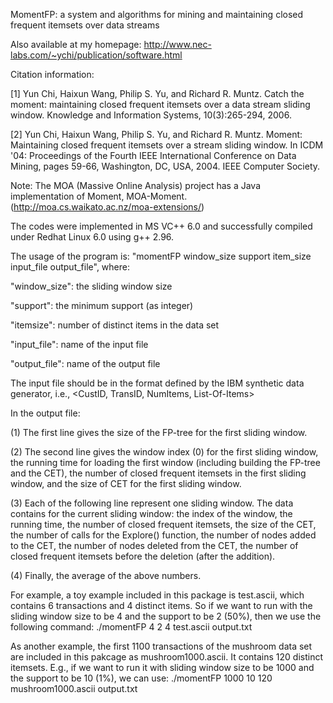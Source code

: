 MomentFP: a system and algorithms for mining and maintaining closed frequent itemsets over data streams

Also available at my homepage:
http://www.nec-labs.com/~ychi/publication/software.html

Citation information:

[1] Yun Chi, Haixun Wang, Philip S. Yu, and Richard R. Muntz. Catch the moment: maintaining closed frequent itemsets over a data stream sliding window. Knowledge and Information Systems, 10(3):265-294, 2006.

[2] Yun Chi, Haixun Wang, Philip S. Yu, and Richard R. Muntz. Moment: Maintaining closed frequent itemsets over a stream sliding window. In ICDM '04: Proceedings of the Fourth IEEE International Conference on Data Mining, pages 59-66, Washington, DC, USA, 2004. IEEE Computer Society.

Note: The MOA (Massive Online Analysis) project has a Java implementation of Moment, MOA-Moment.
(http://moa.cs.waikato.ac.nz/moa-extensions/)

The codes were implemented in MS VC++ 6.0 and successfully compiled under Redhat Linux 6.0 using g++ 2.96.

The usage of the program is: "momentFP window_size support item_size input_file output_file", where:

"window_size": the sliding window size

"support": the minimum support (as integer)

"itemsize": number of distinct items in the data set

"input_file": name of the input file

"output_file": name of the output file

The input file should be in the format defined by the IBM synthetic data generator, i.e.,
<CustID, TransID, NumItems, List-Of-Items>

In the output file:

(1) The first line gives the size of the FP-tree for the first sliding window.

(2) The second line gives the window index (0) for the first sliding window, the running time for
loading the first window (including building the FP-tree and the CET), the number of closed
frequent itemsets in the first sliding window, and the size of CET for the first sliding window.

(3) Each of the following line represent one sliding window. The data contains for the current
sliding window: the index of the window, the running time, the number of closed frequent itemsets, 
the size of the CET, the number of calls for the Explore() function, the number of nodes added to 
the CET, the number of nodes deleted from the CET, the number of closed frequent itemsets before
the deletion (after the addition).

(4) Finally, the average of the above numbers.

For example, a toy example included in this package is test.ascii, which contains 6 transactions
and 4 distinct items. So if we want to run with the sliding window size to be 4 and the support
to be 2 (50%), then we use the following command:
./momentFP 4 2 4 test.ascii output.txt

As another example, the first 1100 transactions of the mushroom data set are included in this
pakcage as mushroom1000.ascii. It contains 120 distinct itemsets. E.g., if we want to run it
with sliding window size to be 1000 and the support to be 10 (1%), we can use:
./momentFP 1000 10 120 mushroom1000.ascii output.txt

